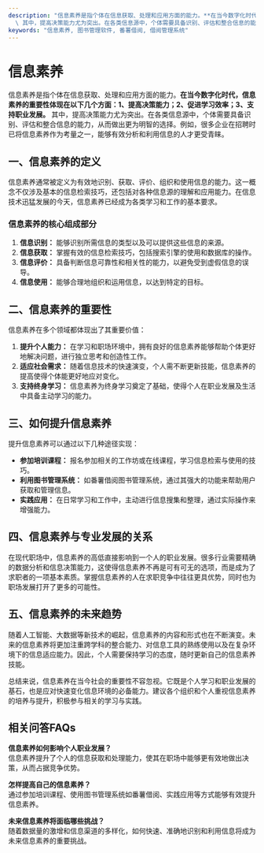 ```yaml
---
description: "信息素养是指个体在信息获取、处理和应用方面的能力。**在当今数字化时代，信息素养的重要性体现在以下几个方面：1、提高决策能力；2、促进学习效率；3、支持职业发展。**\
  \ 其中，提高决策能力尤为突出。在各类信息源中，个体需要具备识别、评估和整合信息的能力，从而做出更为明智的选择。例如，很多企业在招聘时已将信息素养作为考量之一，能够有效分析和利用信息的人才更受青睐。"
keywords: "信息素养, 图书管理软件, 番薯借阅, 借阅管理系统"
---
```

# 信息素养

信息素养是指个体在信息获取、处理和应用方面的能力。**在当今数字化时代，信息素养的重要性体现在以下几个方面：1、提高决策能力；2、促进学习效率；3、支持职业发展。** 其中，提高决策能力尤为突出。在各类信息源中，个体需要具备识别、评估和整合信息的能力，从而做出更为明智的选择。例如，很多企业在招聘时已将信息素养作为考量之一，能够有效分析和利用信息的人才更受青睐。

## **一、信息素养的定义**

信息素养通常被定义为有效地识别、获取、评价、组织和使用信息的能力。这一概念不仅涉及基本的信息检索技巧，还包括对各种信息源的理解和应用能力。在信息技术迅猛发展的今天，信息素养已经成为各类学习和工作的基本要求。

### **信息素养的核心组成部分**

1. **信息识别：** 能够识别所需信息的类型以及可以提供这些信息的来源。
2. **信息获取：** 掌握有效的信息检索技巧，包括搜索引擎的使用和数据库的操作。
3. **信息评价：** 具备判断信息可靠性和相关性的能力，以避免受到虚假信息的误导。
4. **信息使用：** 能够合理地组织和运用信息，以达到特定的目标。

## **二、信息素养的重要性**

信息素养在多个领域都体现出了其重要价值：

1. **提升个人能力：** 在学习和职场环境中，拥有良好的信息素养能够帮助个体更好地解决问题，进行独立思考和创造性工作。
2. **适应社会需求：** 随着信息技术的快速演变，个人需不断更新技能，信息素养的提高使得个体能更好地应对变化。
3. **支持终身学习：** 信息素养为终身学习奠定了基础，使得个人在职业发展及生活中具备主动学习的能力。

## **三、如何提升信息素养**

提升信息素养可以通过以下几种途径实现：

- **参加培训课程：** 报名参加相关的工作坊或在线课程，学习信息检索与使用的技巧。
- **利用图书管理系统：** 如番薯借阅图书管理系统，通过其强大的功能来帮助用户获取和管理信息。
- **实践应用：** 在日常学习和工作中，主动进行信息搜集和整理，通过实际操作来增强能力。

## **四、信息素养与专业发展的关系**

在现代职场中，信息素养的高低直接影响到一个人的职业发展。很多行业需要精确的数据分析和信息决策能力，这使得信息素养不再是可有可无的选项，而是成为了求职者的一项基本素质。掌握信息素养的人在求职竞争中往往更具优势，同时也为职场发展打开了更多的可能性。

## **五、信息素养的未来趋势**

随着人工智能、大数据等新技术的崛起，信息素养的内容和形式也在不断演变。未来的信息素养将更加注重跨学科的整合能力、对信息工具的熟练使用以及在复杂环境下的信息适应能力。因此，个人需要保持学习的态度，随时更新自己的信息素养技能。

总结来说，信息素养在当今社会的重要性不容忽视。它既是个人学习和职业发展的基石，也是应对快速变化信息环境的必备能力。建议各个组织和个人重视信息素养的培养与提升，积极参与相关的学习与实践。

## 相关问答FAQs

**信息素养如何影响个人职业发展？**  
信息素养提升了个人的信息获取和处理能力，使其在职场中能够更有效地做出决策，从而占据竞争优势。

**怎样提高自己的信息素养？**  
通过参加培训课程、使用图书管理系统如番薯借阅、实践应用等方式能够有效提升信息素养。

**未来信息素养将面临哪些挑战？**  
随着数据量的激增和信息渠道的多样化，如何快速、准确地识别和利用信息将成为未来信息素养的重要挑战。
